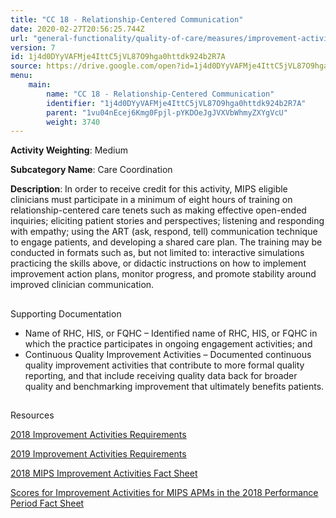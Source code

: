 ```yaml
---
title: "CC 18 - Relationship-Centered Communication"
date: 2020-02-27T20:56:25.744Z
url: "general-functionality/quality-of-care/measures/improvement-activities-measures/2019-improvement-activities/cc-18-relationship-centered-communication.html"
version: 7
id: 1j4d0DYyVAFMje4IttC5jVL87O9hga0httdk924b2R7A
source: https://drive.google.com/open?id=1j4d0DYyVAFMje4IttC5jVL87O9hga0httdk924b2R7A
menu:
    main:
        name: "CC 18 - Relationship-Centered Communication"
        identifier: "1j4d0DYyVAFMje4IttC5jVL87O9hga0httdk924b2R7A"
        parent: "1vu04nEcej6Kmg0Fpjl-pYKDOeJgJVXVbWhmyZXYgVcU"
        weight: 3740
---
```









**Activity Weighting**: Medium

**Subcategory Name**: Care Coordination

**Description**: In order to receive credit for this activity, MIPS eligible clinicians must participate in a minimum of eight hours of training on relationship-centered care tenets such as making effective open-ended inquiries; eliciting patient stories and perspectives; listening and responding with empathy; using the ART (ask, respond, tell) communication technique to engage patients, and developing a shared care plan. The training may be conducted in formats such as, but not limited to: interactive simulations practicing the skills above, or didactic instructions on how to implement improvement action plans, monitor progress, and promote stability around improved clinician communication.







## 

Supporting Documentation

* Name of RHC, HIS, or FQHC – Identified name of RHC, HIS, or FQHC in which the practice participates in ongoing engagement activities; and
* Continuous Quality Improvement Activities – Documented continuous quality improvement activities that contribute to more formal quality reporting, and that include receiving quality data back for broader quality and benchmarking improvement that ultimately benefits patients.







## 

Resources

[2018 Improvement Activities Requirements](https://qpp.cms.gov/mips/improvement-activities?py=2018)

[2019 Improvement Activities Requirements](https://qpp.cms.gov/mips/improvement-activities?py=2019)

[2018 MIPS Improvement Activities Fact Sheet](https://qpp.cms.gov/resource/2018%20MIPS%20Improvement%20Activities%20Fact%20Sheet)

[Scores for Improvement Activities for MIPS APMs in the 2018 Performance Period Fact Sheet](https://qpp.cms.gov/resource/2018%20MIPS%20APMs%20improvement%20Activities%20scores%20fact%20sheet)


